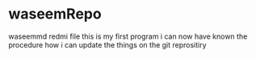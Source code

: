 # waseemRepo
waseemmd
redmi file
this is my first program
i can now have known the procedure how i can update the things on the git reprositiry
